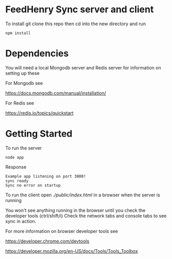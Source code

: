 # FeedHenry Sync server and client

To install git clone this repo then cd into the new directory and run 

    npm install

# Dependencies 

You will need a local Mongodb server and Redis server for information on setting up these 

For Mongodb see

https://docs.mongodb.com/manual/installation/

For Redis see 

https://redis.io/topics/quickstart

# Getting Started

To run the server 
    
    node app

Response 

    Example app listening on port 3000!
    sync ready
    Sync no error on startup
    
To run the client open _./public/index.html_ in a browser when the server is running

You won't see anything running in the browser until you check the developer tools (ctrl/shift/i)
Check the network tabs and console tabs to see sync in action. 

For more information on browser developer tools see

https://developer.chrome.com/devtools

https://developer.mozilla.org/en-US/docs/Tools/Tools_Toolbox